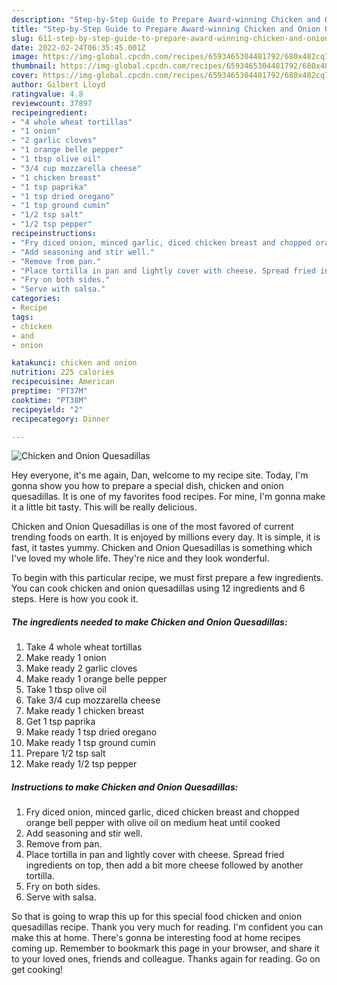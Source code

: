 ```yaml
---
description: "Step-by-Step Guide to Prepare Award-winning Chicken and Onion Quesadillas"
title: "Step-by-Step Guide to Prepare Award-winning Chicken and Onion Quesadillas"
slug: 611-step-by-step-guide-to-prepare-award-winning-chicken-and-onion-quesadillas
date: 2022-02-24T06:35:45.001Z
image: https://img-global.cpcdn.com/recipes/6593465304481792/680x482cq70/chicken-and-onion-quesadillas-recipe-main-photo.jpg
thumbnail: https://img-global.cpcdn.com/recipes/6593465304481792/680x482cq70/chicken-and-onion-quesadillas-recipe-main-photo.jpg
cover: https://img-global.cpcdn.com/recipes/6593465304481792/680x482cq70/chicken-and-onion-quesadillas-recipe-main-photo.jpg
author: Gilbert Lloyd
ratingvalue: 4.8
reviewcount: 37897
recipeingredient:
- "4 whole wheat tortillas"
- "1 onion"
- "2 garlic cloves"
- "1 orange belle pepper"
- "1 tbsp olive oil"
- "3/4 cup mozzarella cheese"
- "1 chicken breast"
- "1 tsp paprika"
- "1 tsp dried oregano"
- "1 tsp ground cumin"
- "1/2 tsp salt"
- "1/2 tsp pepper"
recipeinstructions:
- "Fry diced onion, minced garlic, diced chicken breast and chopped orange bell pepper with olive oil on medium heat until cooked"
- "Add seasoning and stir well."
- "Remove from pan."
- "Place tortilla in pan and lightly cover with cheese. Spread fried ingredients on top, then add a bit more cheese followed by another tortilla."
- "Fry on both sides."
- "Serve with salsa."
categories:
- Recipe
tags:
- chicken
- and
- onion

katakunci: chicken and onion 
nutrition: 225 calories
recipecuisine: American
preptime: "PT37M"
cooktime: "PT38M"
recipeyield: "2"
recipecategory: Dinner

---
```



![Chicken and Onion Quesadillas](https://img-global.cpcdn.com/recipes/6593465304481792/680x482cq70/chicken-and-onion-quesadillas-recipe-main-photo.jpg)

Hey everyone, it's me again, Dan, welcome to my recipe site. Today, I'm gonna show you how to prepare a special dish, chicken and onion quesadillas. It is one of my favorites food recipes. For mine, I'm gonna make it a little bit tasty. This will be really delicious.



Chicken and Onion Quesadillas is one of the most favored of current trending foods on earth. It is enjoyed by millions every day. It is simple, it is fast, it tastes yummy. Chicken and Onion Quesadillas is something which I've loved my whole life. They're nice and they look wonderful.


To begin with this particular recipe, we must first prepare a few ingredients. You can cook chicken and onion quesadillas using 12 ingredients and 6 steps. Here is how you cook it.

<!--inarticleads1-->

##### The ingredients needed to make Chicken and Onion Quesadillas:

1. Take 4 whole wheat tortillas
1. Make ready 1 onion
1. Make ready 2 garlic cloves
1. Make ready 1 orange belle pepper
1. Take 1 tbsp olive oil
1. Take 3/4 cup mozzarella cheese
1. Make ready 1 chicken breast
1. Get 1 tsp paprika
1. Make ready 1 tsp dried oregano
1. Make ready 1 tsp ground cumin
1. Prepare 1/2 tsp salt
1. Make ready 1/2 tsp pepper




<!--inarticleads2-->

##### Instructions to make Chicken and Onion Quesadillas:

1. Fry diced onion, minced garlic, diced chicken breast and chopped orange bell pepper with olive oil on medium heat until cooked
1. Add seasoning and stir well.
1. Remove from pan.
1. Place tortilla in pan and lightly cover with cheese. Spread fried ingredients on top, then add a bit more cheese followed by another tortilla.
1. Fry on both sides.
1. Serve with salsa.




So that is going to wrap this up for this special food chicken and onion quesadillas recipe. Thank you very much for reading. I'm confident you can make this at home. There's gonna be interesting food at home recipes coming up. Remember to bookmark this page in your browser, and share it to your loved ones, friends and colleague. Thanks again for reading. Go on get cooking!
